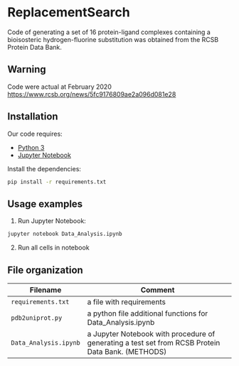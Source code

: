 # ReplacementSearch
Code of generating a set of 16 protein-ligand complexes containing a bioisosteric hydrogen-fluorine substitution was obtained from the RCSB Protein Data Bank.

## Warning
Code were actual at February 2020
https://www.rcsb.org/news/5fc9176809ae2a096d081e28

## Installation
Our code requires: 
- [Python 3](https://www.python.org/downloads/)
- [Jupyter Notebook](https://jupyter.org/install)

Install the dependencies:

```sh
pip install -r requirements.txt
```

## Usage examples
1. Run Jupyter Notebook: 
```sh 
jupyter notebook Data_Analysis.ipynb
```
2. Run all cells in notebook

## File organization

| Filename | Comment |
| ------ | ------ |
| `requirements.txt` | a file with requirements |
| `pdb2uniprot.py` | a python file additional functions for Data_Analysis.ipynb |
| `Data_Analysis.ipynb` | a Jupyter Notebook with procedure of generating a test set from RCSB Protein Data Bank. (METHODS)|
